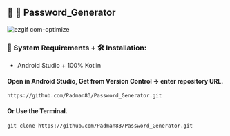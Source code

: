 ## 🤖 📱 Password_Generator

![ezgif com-optimize](https://user-images.githubusercontent.com/45048950/91485360-55048f00-e8dd-11ea-8704-e721a4cd89e5.gif)

### 🧰 System Requirements + 🛠️ Installation:

* Android Studio + 100% Kotlin

#### Open in Android Studio, Get from Version Control -> enter repository URL.

```
https://github.com/Padman83/Password_Generator.git
```

#### Or Use the Terminal.

```
git clone https://github.com/Padman83/Password_Generator.git
